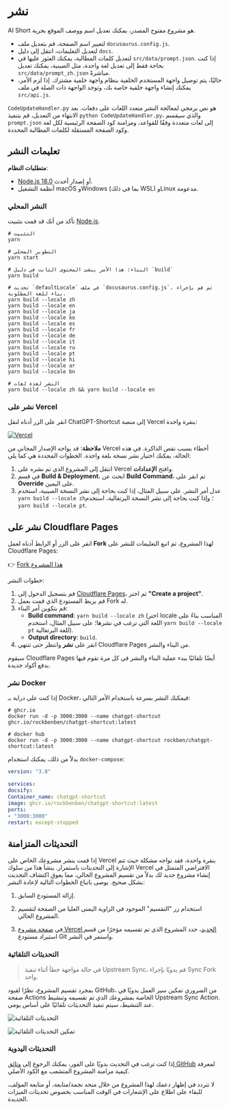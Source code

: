 # نشر

AI Short هو مشروع مفتوح المصدر، يمكنك تعديل اسم ووصف الموقع بحرية.

- لتغيير اسم الصفحة، قم بتعديل ملف `docusaurus.config.js`.
- لتعديل التعليمات، انتقل إلى دليل `docs`.
- لتعديل كلمات المطالبة، يمكنك العثور عليها في `src/data/prompt.json`. إذا كنت بحاجة فقط إلى تعديل لغة واحدة، مثل الصينية، يمكنك تعديل `src/data/prompt_zh.json` مباشرةً.
- حاليًا، يتم توصيل واجهة المستخدم الخلفية بنظام واجهة خلفية مشترك. إذا لزم الأمر، يمكنك إنشاء واجهة خلفية خاصة بك، وتوجد الواجهة ذات الصلة في ملف `src/api.js`.

`CodeUpdateHandler.py` هو نص برمجي لمعالجة النشر متعدد اللغات على دفعات. بعد الانتهاء من التعديل، قم بتنفيذ `python CodeUpdateHandler.py`، والذي سيقسم `prompt.json` إلى لغات متعددة وفقًا للقواعد، ومزامنة كود الصفحة الرئيسية لكل لغة وكود الصفحة المستقلة لكلمات المطالبة المحددة.

## تعليمات النشر

**متطلبات النظام**:

- [Node.js 18.0](https://nodejs.org/) أو إصدار أحدث.
- أنظمة التشغيل macOS وWindows (بما في ذلك WSL) وLinux مدعومة.

### النشر المحلي

تأكد من أنك قد قمت بتثبيت [Node.js](https://nodejs.org/).

```shell
# التثبيت
yarn

# التطوير المحلي
yarn start

# البناء: هذا الأمر ينشئ المحتوى الثابت في دليل `build`
yarn build

# تحديث `defaultLocale` في ملف `docusaurus.config.js`، ثم قم بإجراء بناء للغة المطلوبة.
yarn build --locale zh
yarn build --locale en
yarn build --locale ja
yarn build --locale ko
yarn build --locale es
yarn build --locale fr
yarn build --locale de
yarn build --locale it
yarn build --locale ru
yarn build --locale pt
yarn build --locale hi
yarn build --locale ar
yarn build --locale bn

# النشر لعدة لغات
yarn build --locale zh && yarn build --locale en
```

### نشر على Vercel

انقر على الزر أدناه لنقل ChatGPT-Shortcut إلى منصة Vercel بنقرة واحدة:

[![Vercel](https://vercel.com/button)](https://vercel.com/new/clone?repository-url=https%3A%2F%2Fgithub.com%2Frockbenben%2FChatGPT-Shortcut%2Ftree%2Fmain)

**ملاحظة**: قد يواجه الإصدار المجاني من Vercel أخطاء بسبب نقص الذاكرة. في هذه الحالة، يمكنك اختيار نشر نسخة بلغة واحدة. الخطوات المحددة هي كما يلي:

1. انتقل إلى المشروع الذي تم نشره على Vercel وافتح **الإعدادات**.
2. في قسم **Build & Deployment**، ابحث عن **Build Command**، ثم انقر على **Override** على اليمين.
3. عدل أمر النشر. على سبيل المثال، إذا كنت بحاجة إلى نشر النسخة الصينية، استخدم `yarn build --locale zh`؛ وإذا كنت بحاجة إلى نشر النسخة البرتغالية، استخدم `yarn build --locale pt`.

## نشر على Cloudflare Pages

انقر على الزر أو الرابط أدناه لعمل **Fork** لهذا المشروع، ثم اتبع التعليمات للنشر على Cloudflare Pages:

👉 [Fork هذا المشروع](https://github.com/rockbenben/ChatGPT-Shortcut/fork)

خطوات النشر:

1. قم بتسجيل الدخول إلى [Cloudflare Pages](https://pages.cloudflare.com/)، ثم اختر **"Create a project"**.
2. قم بربط المستودع الذي قمت بعمل Fork له.
3. قم بتكوين أمر البناء:
   - **Build command**: `yarn build --locale zh` (اختر locale المناسب بناءً على اللغة التي ترغب في نشرها؛ على سبيل المثال، استخدم `yarn build --locale pt` للغة البرتغالية).
   - **Output directory**: `build`.
4. انقر على **نشر** وانتظر حتى تنتهي Cloudflare Pages من البناء والنشر.

سيقوم Cloudflare Pages أيضًا تلقائيًا ببدء عملية البناء والنشر في كل مرة تقوم فيها بدفع أكواد جديدة.

### نشر Docker

إذا كنت على دراية بـ Docker، فيمكنك النشر بسرعة باستخدام الأمر التالي:

```shell
# ghcr.io
docker run -d -p 3000:3000 --name chatgpt-shortcut ghcr.io/rockbenben/chatgpt-shortcut:latest

# docker hub
docker run -d -p 3000:3000 --name chatgpt-shortcut rockben/chatgpt-shortcut:latest
```

بدلاً من ذلك، يمكنك استخدام `docker-compose`:

```yml
version: "3.8"

services:
docsify:
Container_name: chatgpt-shortcut
image: ghcr.io/rockbenben/chatgpt-shortcut:latest
ports:
- "3000:3000"
restart: except-stopped
```

## التحديثات المتزامنة

إذا قمت بنشر مشروعك الخاص على Vercel بنقرة واحدة، فقد تواجه مشكلة حيث تتم الإشارة إلى التحديثات باستمرار. ينشأ هذا من سلوك Vercel الافتراضي المتمثل في إنشاء مشروع جديد لك بدلاً من تقسيم المشروع الحالي، مما يعوق اكتشاف التحديث بشكل صحيح. يوصى باتباع الخطوات التالية لإعادة النشر:

1. إزالة المستودع السابق.

2. استخدام زر "التقسيم" الموجود في الزاوية اليمنى العليا من الصفحة لتقسيم المشروع الحالي.

3. في [صفحة مشروع Vercel الجديد](https://vercel.com/new)، حدد المشروع الذي تم تقسيمه مؤخرًا من قسم استيراد مستودع Git واستمر في النشر.

### التحديثات التلقائية

> في حالة مواجهة خطأ أثناء تنفيذ Upstream Sync، قم يدويًا بإجراء Sync Fork واحد.

بمجرد تقسيم المشروع، نظرًا لقيود GitHub، من الضروري تمكين سير العمل يدويًا في صفحة Actions الخاصة بمشروعك الذي تم تقسيمه وتنشيط Upstream Sync Action. عند التنشيط، سيتم تنفيذ التحديثات تلقائيًا على أساس يومي.

![التحديثات التلقائية](https://img.newzone.top/2023-05-19-11-57-59.png?imageMogr2/format/webp)

![تمكين التحديثات التلقائية](https://img.newzone.top/2023-05-19-11-59-26.png?imageMogr2/format/webp)

### التحديثات اليدوية

إذا كنت ترغب في التحديث يدويًا على الفور، يمكنك الرجوع إلى [وثائق GitHub](https://docs.github.com/en/pull-requests/collaborating-with-pull-requests/working-with-forks/syncing-a-fork) لمعرفة كيفية مزامنة المشروع المتشعب مع الكود الأصلي.

لا تتردد في إظهار دعمك لهذا المشروع من خلال منحه نجمة/متابعة، أو متابعة المؤلف، للبقاء على اطلاع على الإشعارات في الوقت المناسب بخصوص تحديثات الميزات الجديدة.
